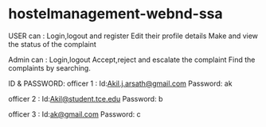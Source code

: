 # hostelmanagement-webnd-ssa

USER can :
Login,logout and register
Edit their profile details
Make and view the status of the complaint

Admin can :
Login,logout 
Accept,reject and escalate the complaint
Find the complaints by searching.

ID & PASSWORD:
officer 1 :
Id:Akil.j.arsath@gmail.com
Password: ak

officer 2 :
Id:Akil@student.tce.edu
Password: b

officer 3 :
Id:ak@gmail.com
Password: c
